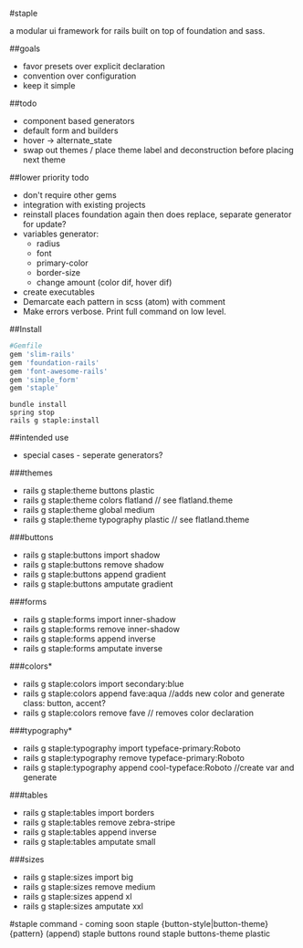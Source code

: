 #staple

a modular ui framework for rails built on top of foundation and sass.

##goals

* favor presets over explicit declaration
* convention over configuration
* keep it simple

##todo

* component based generators
* default form and builders
* hover -> alternate_state
* swap out themes / place theme label and deconstruction before placing next theme

##lower priority todo
* don't require other gems
* integration with existing projects
* reinstall places foundation again then does replace, separate generator for update?
* variables generator:
	* radius
	* font
	* primary-color
	* border-size
	* change amount (color dif, hover dif)
* create executables
* Demarcate each pattern in scss (atom) with comment
* Make errors verbose. Print full command on low level.

##Install

```ruby
#Gemfile
gem 'slim-rails'
gem 'foundation-rails'
gem 'font-awesome-rails'
gem 'simple_form'
gem 'staple'
```

```command
bundle install
spring stop
rails g staple:install
```

##intended use

* special cases - seperate generators?

###themes
* rails g staple:theme buttons plastic
* rails g staple:theme colors flatland // see flatland.theme
* rails g staple:theme global medium
* rails g staple:theme typography plastic // see flatland.theme

###buttons
* rails g staple:buttons import shadow
* rails g staple:buttons remove shadow
* rails g staple:buttons append gradient
* rails g staple:buttons amputate gradient

###forms
* rails g staple:forms import inner-shadow
* rails g staple:forms remove inner-shadow
* rails g staple:forms append inverse
* rails g staple:forms amputate inverse

###colors*
* rails g staple:colors import secondary:blue
* rails g staple:colors append fave:aqua //adds new color and generate class: button, accent?
* rails g staple:colors remove fave // removes color declaration

###typography*
* rails g staple:typography import typeface-primary:Roboto
* rails g staple:typography remove typeface-primary:Roboto
* rails g staple:typography append cool-typeface:Roboto //create var and generate

###tables
* rails g staple:tables import borders
* rails g staple:tables remove zebra-stripe
* rails g staple:tables append inverse
* rails g staple:tables amputate small

###sizes
* rails g staple:sizes import big
* rails g staple:sizes remove medium
* rails g staple:sizes append xl
* rails g staple:sizes amputate xxl

#staple command - coming soon
staple {button-style|button-theme} {pattern} (append)
staple buttons round
staple buttons-theme plastic